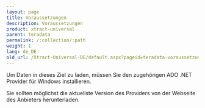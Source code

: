 ```yaml
---
layout: page
title: Voraussetzungen
description: Voraussetzungen
product: xtract-universal
parent: teradata
permalink: /:collection/:path
weight: 1
lang: de_DE
old_url: /Xtract-Universal-DE/default.aspx?pageid=teradata-voraussetzungen
---
```


Um Daten in dieses Ziel zu laden, müssen Sie den zugehörigen ADO .NET Provider für Windows installieren.  

Sie sollten möglichst die aktuellste Version des Providers von der Webseite des Anbieters herunterladen.
